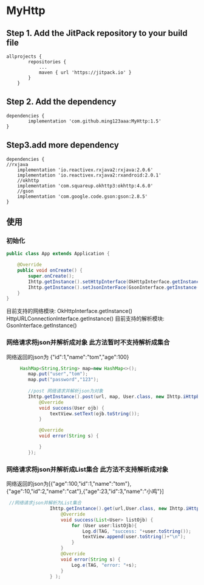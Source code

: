 # MyHttp

## Step 1. Add the JitPack repository to your build file
```
allprojects {
		repositories {
			...
			maven { url 'https://jitpack.io' }
		}
	}
```
## Step 2. Add the dependency
	dependencies {
	        implementation 'com.github.ming123aaa:MyHttp:1.5'
	}
  
## Step3.add more dependency
```
dependencies {
//rxjava
    implementation 'io.reactivex.rxjava2:rxjava:2.0.6'
    implementation 'io.reactivex.rxjava2:rxandroid:2.0.1'
    //okhttp
    implementation 'com.squareup.okhttp3:okhttp:4.6.0'
    //gson
    implementation 'com.google.code.gson:gson:2.8.5'
}
```

## 使用

### 初始化
```java
public class App extends Application {

    @Override
    public void onCreate() {
        super.onCreate();
        Ihttp.getInstance().setHttpInterface(OkHttpInterface.getInstance());//添加网络请求模块
        Ihttp.getInstance().setJsonInterFace(GsonInterface.getInstance());//添加json解析模块
    }
}
```
目前支持的网络模块:
OkHttpInterface.getInstance()
HttpURLConnectionInterface.getInstance()
目前支持的解析模块:
GsonInterface.getInstance()
### 网络请求将json并解析成对象   此方法暂时不支持解析成集合
网络返回的json为 {"id":1,"name":"tom","age":100}
```java
     HashMap<String,String> map=new HashMap<>();
        map.put("user","tom");
        map.put("password","123");
	
        //post 网络请求并解析json为对象
        Ihttp.getInstance().post(url, map, User.class, new Ihttp.iHttpBack<User>() {
            @Override
            void success(User ojb) {
                textView.setText(ojb.toString());
            }

            @Override
            void error(String s) {

            }
        });
```

###  网络请求将json并解析成List集合  此方法不支持解析成对象
网络返回的json为[{"age":100,"id":1,"name":"tom"},{"age":10,"id":2,"name":"cat"},{"age":23,"id":3,"name":"小鸡"}]
```java
 //网络请求json并解析为List集合
                Ihttp.getInstance().get(url,User.class, new Ihttp.iHttpBackList<User>() {
                    @Override
                    void success(List<User> listOjb) {
                        for (User user:listOjb){
                            Log.d(TAG, "success: "+user.toString());
                            textView.append(user.toString()+"\n");
                        }
                    }
                    @Override
                    void error(String s) {
                        Log.e(TAG, "error: "+s);
                    }
                } );
```
